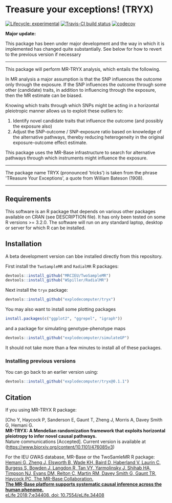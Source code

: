 # Treasure your exceptions! (TRYX)

<!-- badges: start -->
[![Lifecycle:
experimental](https://img.shields.io/badge/lifecycle-maturing-blue.svg)](https://www.tidyverse.org/lifecycle/#maturing) [![Travis-CI build status](https://travis-ci.org/explodecomputer/tryx.svg?branch=master)](https://travis-ci.org/explodecomputer/tryx) [![codecov](https://codecov.io/github/explodecomputer/tryx/branch/master/graphs/badge.svg)](https://codecov.io/github/explodecomputer/tryx)

<!-- badges: end -->

**Major update:**

This package has been under major development and the way in which it is implemented has changed quite substantially. See below for how to revert to the previous version if necessary

---

This package will perform MR-TRYX analysis, which entails the following. 

In MR analysis a major assumption is that the SNP influences the outcome only through the exposure. If the SNP influences the outcome through some other (candidate) traits, in addition to influencing through the exposure, then the MR estimate can be biased.

Knowing which traits through which SNPs might be acting in a horizontal pleiotropic manner allows us to exploit these outliers to:

1. Identify novel candidate traits that influence the outcome (and possibly the exposure also)
2. Adjust the SNP-outcome / SNP-exposure ratio based on knowledge of the alternative pathways, thereby reducing heterogeneity in the original exposure-outcome effect estimate.

This package uses the MR-Base infrastructure to search for alternative pathways through which instruments might influence the exposure.

---

The package name TRYX (pronounced 'tricks') is taken from the phrase 'TReasure Your Exceptions', a quote from William Bateson (1908). 

--- 

## Requirements

This software is an R package that depends on various other packages available on CRAN (see DESCRIPTION file). It has only been tested on some R versions >= 3.2.0. The software will run on any standard laptop, desktop or server for which R can be installed.

## Installation

A beta development version can bbe installed directly from this repository.

First install the `TwoSampleMR` and `RadialMR` R packages:

```r
devtools::install_github("MRCIEU/TwoSampleMR")
devtools::install_github("WSpiller/RadialMR")
```

Next install the `tryx` package:

```r
devtools::install_github("explodecomputer/tryx")
```

You may also want to install some plotting packages

```r
install.packages(c("ggplot2", "ggrepel", "igraph"))
```

and a package for simulating genotype-phenotype maps

```r
devtools::install_github("explodecomputer/simulateGP")
```

It should not take more than a few minutes to install all of these packages.

### Installing previous versions

You can go back to an earlier version using:

```r
devtools::install_github("explodecomputer/tryx@0.1.1")
```

## Citation

If you using MR-TRYX R package:

[Cho Y, Haycock P, Sanderson E, Gaunt T, Zheng J, Morris A, Davey Smith G, Hemani G. </br>
**MR-TRYX: A Mendelian randomization framework that exploits horizontal pleiotropy to infer novel causal pathways.** <br/>
Nature communications [Accepted]. Current version is available at (https://www.biorxiv.org/content/10.1101/476085v3)

For the IEU GWAS database, MR-Base or the TwoSamleMR R package:
[Hemani G, Zheng J, Elsworth B, Wade KH, Baird D, Haberland V, Laurin C, Burgess S, Bowden J, Langdon R, Tan VY, Yarmolinsky J, Shihab HA, Timpson NJ, Evans DM, Relton C, Martin RM, Davey Smith G, Gaunt TR, Haycock PC, The MR-Base Collaboration.</br>
**The MR-Base platform supports systematic causal inference across the human phenome.** <br/>
eLife 2018;7:e34408. doi: 10.7554/eLife.34408](https://elifesciences.org/articles/34408)



